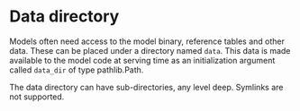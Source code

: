 # Data directory

Models often need access to the model binary, reference tables and other data.
These can be placed under a directory named `data`. This data is made available
to the model code at serving time as an initialization argument called
`data_dir` of type pathlib.Path.

The data directory can have sub-directories, any level deep. Symlinks are not
supported.
